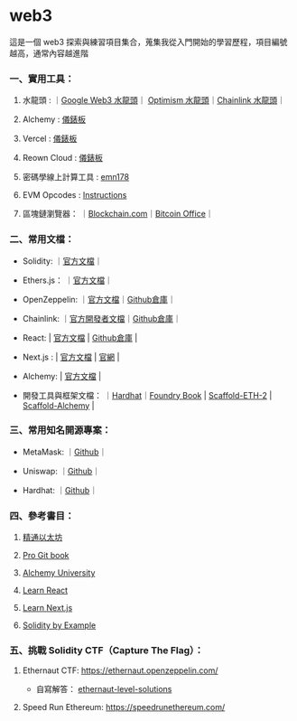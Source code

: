 # web3
這是一個 web3 探索與練習項目集合，蒐集我從入門開始的學習歷程，項目編號越高，通常內容越進階

### 一、實用工具：

1. 水龍頭 : ｜[Google Web3 水龍頭](https://cloud.google.com/application/web3/faucet)｜ [Optimism 水龍頭](https://console.optimism.io/faucet)｜[Chainlink 水龍頭](https://faucets.chain.link/)｜

2. Alchemy : [儀錶板](https://dashboard.alchemy.com/?a=)

3. Vercel : [儀錶板](https://vercel.com/)

4. Reown Cloud : [儀錶板](https://cloud.reown.com/)

5. 密碼學線上計算工具 : [emn178](https://emn178.github.io/online-tools/)

6. EVM Opcodes : [Instructions](https://www.evm.codes/)

7. 區塊鏈瀏覽器： ｜[Blockchain.com](https://www.blockchain.com/explorer)｜[Bitcoin Office](https://bitcoin.gob.sv/)｜

### 二、常用文檔：

+ Solidity: ｜[官方文檔](https://soliditylang.org/)｜

+ Ethers.js： ｜[官方文檔](https://docs.ethers.org/v6/)｜

+ OpenZeppelin: ｜[官方文檔](https://docs.openzeppelin.com/)｜[Github倉庫](https://github.com/OpenZeppelin/openzeppelin-contracts)｜

+ Chainlink: ｜[官方開發者文檔](https://docs.chain.link/)｜[Github倉庫](https://github.com/smartcontractkit/chainlink)｜

+ React: | [官方文檔](https://react.dev/) | [Github倉庫](https://github.com/facebook/react) |

+ Next.js : | [官方文檔](https://nextjs.org/docs) | [官網](https://nextjs.org/) |

+ Alchemy: | [官方文檔](https://www.alchemy.com/docs) |

+ 開發工具與框架文檔： ｜[Hardhat](https://hardhat.org/hardhat-runner/docs/getting-started)｜[Foundry Book](https://book.getfoundry.sh/) | [Scaffold-ETH-2](https://scaffoldeth.io/) | [Scaffold-Alchemy](https://docs.alchemy.com/docs/scaffold-alchemy) |


### 三、常用知名開源專案：

+ MetaMask: ｜[Github](https://github.com/MetaMask)｜

+ Uniswap: ｜[Github](https://github.com/Uniswap)｜

+ Hardhat: ｜[Github](https://github.com/NomicFoundation/hardhat)｜

### 四、參考書目：

1. [精通以太坊](https://cypherpunks-core.github.io/ethereumbook_zh/)  

2. [Pro Git book](https://git-scm.com/book/zh-tw/v2) 

3. [Alchemy University](https://www.alchemy.com/university)

4. [Learn React](https://react.dev/learn/describing-the-ui)

5. [Learn Next.js](https://nextjs.org/learn)

6. [Solidity by Example](https://solidity-by-example.org/)

### 五、挑戰 Solidity CTF（Capture The Flag）：

1. Ethernaut CTF: 
https://ethernaut.openzeppelin.com/

    - 自寫解答： [ethernaut-level-solutions](https://github.com/yoyoj1023/ethernaut-level-solutions)

2. Speed Run Ethereum:
https://speedrunethereum.com/